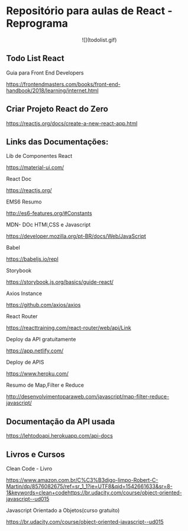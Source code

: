<h1>Repositório para aulas de React - Reprograma</h1>


<center>![](todolist.gif)</center>

<h2>Todo List React</h2>

Guia para Front End Developers

https://frontendmasters.com/books/front-end-handbook/2018/learning/internet.html

<h2>Criar Projeto React do Zero</h2>

https://reactjs.org/docs/create-a-new-react-app.html

<h2>Links das Documentações:</h2>


Lib de Componentes React

https://material-ui.com/

React Doc

https://reactjs.org/


EMS6 Resumo

http://es6-features.org/#Constants

MDN- DOc HTMl,CSS e Javascript

https://developer.mozilla.org/pt-BR/docs/Web/JavaScript

Babel

https://babeljs.io/repl

Storybook

https://storybook.js.org/basics/guide-react/

Axios Instance

https://github.com/axios/axios

React Router

https://reacttraining.com/react-router/web/api/Link

Deploy da API gratuitamente

https://app.netlify.com/

Deploy de APIS

https://www.heroku.com/

Resumo de Map,Filter e Reduce

http://desenvolvimentoparaweb.com/javascript/map-filter-reduce-javascript/


<h2>Documentação da API usada </h2>

https://lehtodoapi.herokuapp.com/api-docs


<h2>Livros e Cursos</h2>

Clean Code - Livro 

https://www.amazon.com.br/C%C3%B3digo-limpo-Robert-C-Martin/dp/8576082675/ref=sr_1_1?ie=UTF8&qid=1542661633&sr=8-1&keywords=clean+codehttps://br.udacity.com/course/object-oriented-javascript--ud015

Javascript Orientado a Objetos(curso gratuito)

https://br.udacity.com/course/object-oriented-javascript--ud015
